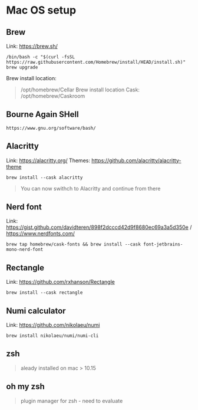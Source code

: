 # Mac OS setup

## Brew
Link: https://brew.sh/
```
/bin/bash -c "$(curl -fsSL https://raw.githubusercontent.com/Homebrew/install/HEAD/install.sh)"
brew upgrade
```
Brew install location:
> /opt/homebrew/Cellar
Brew install location Cask:
> /opt/homebrew/Caskroom

## Bourne Again SHell
```
https://www.gnu.org/software/bash/
```

## Alacritty
Link: https://alacritty.org/
Themes: https://github.com/alacritty/alacritty-theme
```
brew install --cask alacritty
```
> You can now swithch to Alacritty and continue from there

## Nerd font
Link: https://gist.github.com/davidteren/898f2dcccd42d9f8680ec69a3a5d350e / https://www.nerdfonts.com/
```
brew tap homebrew/cask-fonts && brew install --cask font-jetbrains-mono-nerd-font
```

## Rectangle
Link: https://github.com/rxhanson/Rectangle
```
brew install --cask rectangle
```

## Numi calculator
Link: https://github.com/nikolaeu/numi
```
brew install nikolaeu/numi/numi-cli
```

## zsh
> aleady installed on mac > 10.15

## oh my zsh
> plugin manager for zsh - need to evaluate
